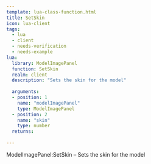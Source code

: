```yaml
---
template: lua-class-function.html
title: SetSkin
icon: lua-client
tags:
  - lua
  - client
  - needs-verification
  - needs-example
lua:
  library: ModelImagePanel
  function: SetSkin
  realm: client
  description: "Sets the skin for the model"
  
  arguments:
  - position: 1
    name: "modelImagePanel"
    type: ModelImagePanel
  - position: 2
    name: "skin"
    type: number
  returns:
    
---
```


<div class="lua__search__keywords">
ModelImagePanel:SetSkin &#x2013; Sets the skin for the model
</div>
